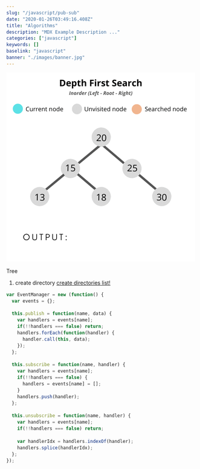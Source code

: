 ```yaml
---
slug: "/javascript/pub-sub"
date: "2020-01-26T03:49:16.408Z"
title: "Algorithms"
description: "MDX Example Description ..."
categories: ["javascript"]
keywords: []
baselink: "javascript"
banner: "./images/banner.jpg"
---
```



![image info](/assets/inorder.gif)

Tree

1. create directory 
[create directories list!](/algo/tree/directories.js)

```javascript
var EventManager = new (function() {
  var events = {};

  this.publish = function(name, data) {
    var handlers = events[name];
    if(!!handlers === false) return;
    handlers.forEach(function(handler) {
      handler.call(this, data);
    });
  };

  this.subscribe = function(name, handler) {
    var handlers = events[name];
    if(!!handlers === false) {
      handlers = events[name] = [];
    }
    handlers.push(handler);
  };

  this.unsubscribe = function(name, handler) {
    var handlers = events[name];
    if(!!handlers === false) return;

    var handlerIdx = handlers.indexOf(handler);
    handlers.splice(handlerIdx);
  };
});
```

